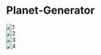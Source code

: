 # Planet-Generator
![1](https://user-images.githubusercontent.com/95224523/226648804-0e8b833e-7dd6-47fa-b674-ef08be856a01.gif)<br />
![2](https://user-images.githubusercontent.com/95224523/226648822-5d83317d-728e-49c9-91fb-03c6d549ac0b.gif)<br />
![3](https://user-images.githubusercontent.com/95224523/226648832-0495700d-7b68-45a4-ab89-2b247dfce957.gif)<br />
![4](https://user-images.githubusercontent.com/95224523/226648840-21683711-6354-48aa-97ed-5161462aae6d.gif)





